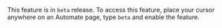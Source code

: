 This feature is in `beta` release. To access this feature, place your
cursor anywhere on an Automate page, type `beta` and enable the feature.